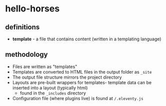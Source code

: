 # hello-horses

## definitions

- **template** - a file that contains content (written in a templating language)

## methodology

- Files are written as "templates"
- Templates are converted to HTML files in the output folder as `_site`
- The output file structure mirrors the project directory
- Layouts are pre-built wrappers for templates- template data can be inserted into a layout (typically html)
  - found in the `_includes` directory
- Configuration file (where plugins live) is found at `/.eleventy.js`